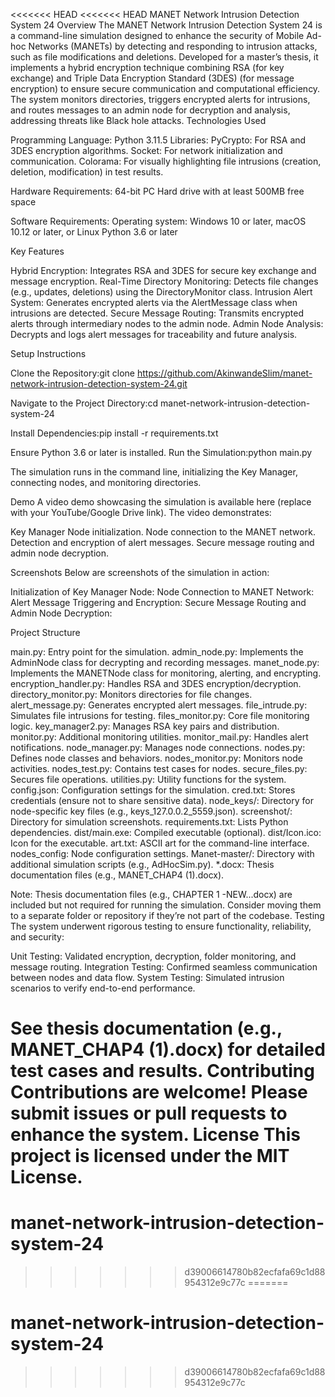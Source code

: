 <<<<<<< HEAD
<<<<<<< HEAD
MANET Network Intrusion Detection System 24
Overview
The MANET Network Intrusion Detection System 24 is a command-line simulation designed to enhance the security of Mobile Ad-hoc Networks (MANETs) by detecting and responding to intrusion attacks, such as file modifications and deletions. Developed for a master’s thesis, it implements a hybrid encryption technique combining RSA (for key exchange) and Triple Data Encryption Standard (3DES) (for message encryption) to ensure secure communication and computational efficiency. The system monitors directories, triggers encrypted alerts for intrusions, and routes messages to an admin node for decryption and analysis, addressing threats like Black hole attacks.
Technologies Used

Programming Language: Python 3.11.5
Libraries:
PyCrypto: For RSA and 3DES encryption algorithms.
Socket: For network initialization and communication.
Colorama: For visually highlighting file intrusions (creation, deletion, modification) in test results.


Hardware Requirements:
64-bit PC
Hard drive with at least 500MB free space


Software Requirements:
Operating system: Windows 10 or later, macOS 10.12 or later, or Linux
Python 3.6 or later



Key Features

Hybrid Encryption: Integrates RSA and 3DES for secure key exchange and message encryption.
Real-Time Directory Monitoring: Detects file changes (e.g., updates, deletions) using the DirectoryMonitor class.
Intrusion Alert System: Generates encrypted alerts via the AlertMessage class when intrusions are detected.
Secure Message Routing: Transmits encrypted alerts through intermediary nodes to the admin node.
Admin Node Analysis: Decrypts and logs alert messages for traceability and future analysis.

Setup Instructions

Clone the Repository:git clone https://github.com/AkinwandeSlim/manet-network-intrusion-detection-system-24.git


Navigate to the Project Directory:cd manet-network-intrusion-detection-system-24


Install Dependencies:pip install -r requirements.txt

Ensure Python 3.6 or later is installed.
Run the Simulation:python main.py

The simulation runs in the command line, initializing the Key Manager, connecting nodes, and monitoring directories.

Demo
A video demo showcasing the simulation is available here (replace with your YouTube/Google Drive link). The video demonstrates:

Key Manager Node initialization.
Node connection to the MANET network.
Detection and encryption of alert messages.
Secure message routing and admin node decryption.

Screenshots
Below are screenshots of the simulation in action:

Initialization of Key Manager Node:
Node Connection to MANET Network:
Alert Message Triggering and Encryption:
Secure Message Routing and Admin Node Decryption:

Project Structure

main.py: Entry point for the simulation.
admin_node.py: Implements the AdminNode class for decrypting and recording messages.
manet_node.py: Implements the MANETNode class for monitoring, alerting, and encrypting.
encryption_handler.py: Handles RSA and 3DES encryption/decryption.
directory_monitor.py: Monitors directories for file changes.
alert_message.py: Generates encrypted alert messages.
file_intrude.py: Simulates file intrusions for testing.
files_monitor.py: Core file monitoring logic.
key_manager2.py: Manages RSA key pairs and distribution.
monitor.py: Additional monitoring utilities.
monitor_mail.py: Handles alert notifications.
node_manager.py: Manages node connections.
nodes.py: Defines node classes and behaviors.
nodes_monitor.py: Monitors node activities.
nodes_test.py: Contains test cases for nodes.
secure_files.py: Secures file operations.
utilities.py: Utility functions for the system.
config.json: Configuration settings for the simulation.
cred.txt: Stores credentials (ensure not to share sensitive data).
node_keys/: Directory for node-specific key files (e.g., keys_127.0.0.2_5559.json).
screenshot/: Directory for simulation screenshots.
requirements.txt: Lists Python dependencies.
dist/main.exe: Compiled executable (optional).
dist/Icon.ico: Icon for the executable.
art.txt: ASCII art for the command-line interface.
nodes_config: Node configuration settings.
Manet-master/: Directory with additional simulation scripts (e.g., AdHocSim.py).
*.docx: Thesis documentation files (e.g., MANET_CHAP4 (1).docx).

Note: Thesis documentation files (e.g., CHAPTER 1 -NEW...docx) are included but not required for running the simulation. Consider moving them to a separate folder or repository if they’re not part of the codebase.
Testing
The system underwent rigorous testing to ensure functionality, reliability, and security:

Unit Testing: Validated encryption, decryption, folder monitoring, and message routing.
Integration Testing: Confirmed seamless communication between nodes and data flow.
System Testing: Simulated intrusion scenarios to verify end-to-end performance.

See thesis documentation (e.g., MANET_CHAP4 (1).docx) for detailed test cases and results.
Contributing
Contributions are welcome! Please submit issues or pull requests to enhance the system.
License
This project is licensed under the MIT License.
=======
# manet-network-intrusion-detection-system-24
>>>>>>> d39006614780b82ecfafa69c1d88954312e9c77c
=======
# manet-network-intrusion-detection-system-24
>>>>>>> d39006614780b82ecfafa69c1d88954312e9c77c
